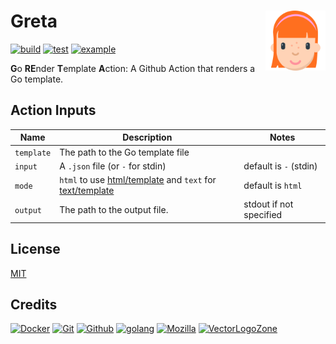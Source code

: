 # Greta [<img alt="Greta Logo" src="docs/favicon.svg" height="96" align="right"/>](https://greta.marcuse.info/)

[![build](https://github.com/fileformat/greta/actions/workflows/build.yaml/badge.svg)](https://github.com/fileformat/greta/actions/workflows/build.yaml)
[![test](https://github.com/fileformat/greta/actions/workflows/test.yaml/badge.svg)](https://github.com/fileformat/greta/actions/workflows/test.yaml)
[![example](https://github.com/fileformat/greta/actions/workflows/example.yaml/badge.svg)](https://github.com/fileformat/greta/blob/main/.github/workflows/example.yaml)

**G**o **RE**nder **T**emplate **A**ction: A Github Action that renders a Go template.

## Action Inputs

| Name       | Description          | Notes                             |
| ---------- | -------------------- | --------------------------------- |
| `template` | The path to the Go template file |  |
| `input`     | A `.json` file (or `-` for stdin) | default is `-` (stdin) |
| `mode`     | `html` to use [html/template](https://pkg.go.dev/html/template) and `text` for [text/template](https://pkg.go.dev/text/template) | default is `html` |
| `output`   | The path to the output file.  | stdout if not specified |

## License

[MIT](LICENSE.txt)

## Credits

[![Docker](https://www.vectorlogo.zone/logos/docker/docker-ar21.svg)](https://www.docker.com/ "Deployment")
[![Git](https://www.vectorlogo.zone/logos/git-scm/git-scm-ar21.svg)](https://git-scm.com/ "Version control")
[![Github](https://www.vectorlogo.zone/logos/github/github-ar21.svg)](https://github.com/ "Code hosting and CI")
[![golang](https://www.vectorlogo.zone/logos/golang/golang-ar21.svg)](https://golang.org/ "Programming language")
[![Mozilla](https://www.vectorlogo.zone/logos/mozilla/mozilla-ar21.svg)](https://github.com/mozilla/fxemoji "Logo")
[![VectorLogoZone](https://www.vectorlogo.zone/logos/vectorlogozone/vectorlogozone-ar21.svg)](https://www.vectorlogo.zone/ "Logos in credits")
